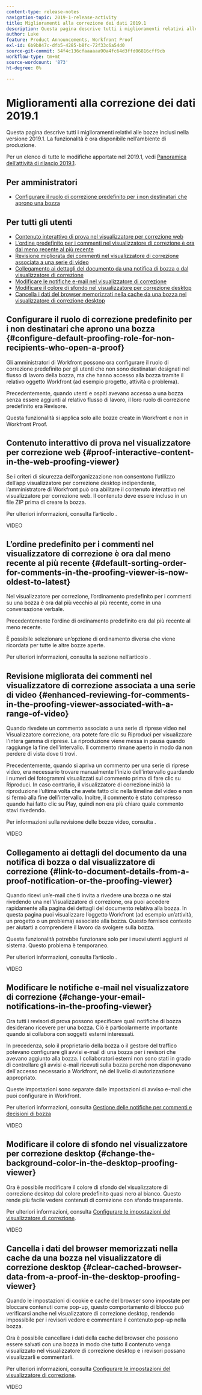 ```yaml
---
content-type: release-notes
navigation-topic: 2019-1-release-activity
title: Miglioramenti alla correzione dei dati 2019.1
description: Questa pagina descrive tutti i miglioramenti relativi alle bozze inclusi nella versione 2019.1. La funzionalità è ora disponibile nell’ambiente di produzione.
author: Luke
feature: Product Announcements, Workfront Proof
exl-id: 6b9b847c-dfb5-4285-b8fc-72f33c6a54d0
source-git-commit: 54f4c136cfaaaaaa90a4fc64d3ffd06816cff9cb
workflow-type: tm+mt
source-wordcount: '873'
ht-degree: 0%

---
```


# Miglioramenti alla correzione dei dati 2019.1

Questa pagina descrive tutti i miglioramenti relativi alle bozze inclusi nella versione 2019.1. La funzionalità è ora disponibile nell’ambiente di produzione.

Per un elenco di tutte le modifiche apportate nel 2019.1, vedi [Panoramica dell’attività di rilascio 2019.1](../../../../product-announcements/product-releases/quarterly-release-archive/2019.1-release-activity/2019.1-release-activity-overview.md).

## Per amministratori

* [Configurare il ruolo di correzione predefinito per i non destinatari che aprono una bozza](#configure-default-proofing-role-for-non-recipients-who-open-a-proof)

## Per tutti gli utenti

* [Contenuto interattivo di prova nel visualizzatore per correzione web](#proof-interactive-content-in-the-web-proofing-viewer)
* [L’ordine predefinito per i commenti nel visualizzatore di correzione è ora dal meno recente al più recente](#default-sorting-order-for-comments-in-the-proofing-viewer-is-now-oldest-to-latest)
* [Revisione migliorata dei commenti nel visualizzatore di correzione associata a una serie di video](#enhanced-reviewing-for-comments-in-the-proofing-viewer-associated-with-a-range-of-video)
* [Collegamento ai dettagli del documento da una notifica di bozza o dal visualizzatore di correzione](#link-to-document-details-from-a-proof-notification-or-the-proofing-viewer)
* [Modificare le notifiche e-mail nel visualizzatore di correzione](#change-your-email-notifications-in-the-proofing-viewer)
* [Modificare il colore di sfondo nel visualizzatore per correzione desktop](#change-the-background-color-in-the-desktop-proofing-viewer)
* [Cancella i dati del browser memorizzati nella cache da una bozza nel visualizzatore di correzione desktop](#clear-cached-browser-data-from-a-proof-in-the-desktop-proofing-viewer)

## Configurare il ruolo di correzione predefinito per i non destinatari che aprono una bozza {#configure-default-proofing-role-for-non-recipients-who-open-a-proof}

Gli amministratori di Workfront possono ora configurare il ruolo di correzione predefinito per gli utenti che non sono destinatari designati nel flusso di lavoro della bozza, ma che hanno accesso alla bozza tramite il relativo oggetto Workfront (ad esempio progetto, attività o problema).

Precedentemente, quando utenti e ospiti avevano accesso a una bozza senza essere aggiunti al relativo flusso di lavoro, il loro ruolo di correzione predefinito era Revisore.

Questa funzionalità si applica solo alle bozze create in Workfront e non in Workfront Proof.

## Contenuto interattivo di prova nel visualizzatore per correzione web {#proof-interactive-content-in-the-web-proofing-viewer}

Se i criteri di sicurezza dell’organizzazione non consentono l’utilizzo dell’app visualizzatore per correzione desktop indipendente, l’amministratore di Workfront può ora abilitare il contenuto interattivo nel visualizzatore per correzione web. Il contenuto deve essere incluso in un file ZIP prima di creare la bozza.

Per ulteriori informazioni, consulta l’articolo .

VIDEO

## L’ordine predefinito per i commenti nel visualizzatore di correzione è ora dal meno recente al più recente  {#default-sorting-order-for-comments-in-the-proofing-viewer-is-now-oldest-to-latest}

Nel visualizzatore per correzione, l’ordinamento predefinito per i commenti su una bozza è ora dal più vecchio al più recente, come in una conversazione verbale.

Precedentemente l’ordine di ordinamento predefinito era dal più recente al meno recente.

È possibile selezionare un’opzione di ordinamento diversa che viene ricordata per tutte le altre bozze aperte.

Per ulteriori informazioni, consulta la sezione nell’articolo .

## Revisione migliorata dei commenti nel visualizzatore di correzione associata a una serie di video {#enhanced-reviewing-for-comments-in-the-proofing-viewer-associated-with-a-range-of-video}

Quando rivedete un commento associato a una serie di riprese video nel Visualizzatore correzione, ora potete fare clic su Riproduci per visualizzare l&#39;intera gamma di riprese. La riproduzione viene messa in pausa quando raggiunge la fine dell&#39;intervallo. Il commento rimane aperto in modo da non perdere di vista dove ti trovi.

Precedentemente, quando si apriva un commento per una serie di riprese video, era necessario trovare manualmente l&#39;inizio dell&#39;intervallo guardando i numeri dei fotogrammi visualizzati sul commento prima di fare clic su Riproduci. In caso contrario, il visualizzatore di correzione iniziò la riproduzione l’ultima volta che avete fatto clic nella timeline del video e non si fermò alla fine dell’intervallo. Inoltre, il commento è stato compresso quando hai fatto clic su Play, quindi non era più chiaro quale commento stavi rivedendo.

Per informazioni sulla revisione delle bozze video, consulta .

VIDEO

## Collegamento ai dettagli del documento da una notifica di bozza o dal visualizzatore di correzione {#link-to-document-details-from-a-proof-notification-or-the-proofing-viewer}

Quando ricevi un’e-mail che ti invita a rivedere una bozza o ne stai rivedendo una nel Visualizzatore di correzione, ora puoi accedere rapidamente alla pagina dei dettagli del documento relativa alla bozza. In questa pagina puoi visualizzare l’oggetto Workfront (ad esempio un’attività, un progetto o un problema) associato alla bozza. Questo fornisce contesto per aiutarti a comprendere il lavoro da svolgere sulla bozza.

Questa funzionalità potrebbe funzionare solo per i nuovi utenti aggiunti al sistema. Questo problema è temporaneo.

Per ulteriori informazioni, consulta l’articolo .

VIDEO

## Modificare le notifiche e-mail nel visualizzatore di correzione {#change-your-email-notifications-in-the-proofing-viewer}

Ora tutti i revisori di prova possono specificare quali notifiche di bozza desiderano ricevere per una bozza. Ciò è particolarmente importante quando si collabora con soggetti esterni interessati.

In precedenza, solo il proprietario della bozza o il gestore del traffico potevano configurare gli avvisi e-mail di una bozza per i revisori che avevano aggiunto alla bozza. I collaboratori esterni non sono stati in grado di controllare gli avvisi e-mail ricevuti sulla bozza perché non disponevano dell&#39;accesso necessario a Workfront, né del livello di autorizzazione appropriato.

Queste impostazioni sono separate dalle impostazioni di avviso e-mail che puoi configurare in Workfront.

Per ulteriori informazioni, consulta [Gestione delle notifiche per commenti e decisioni di bozza](../../../../review-and-approve-work/proofing/reviewing-proofs-within-workfront/manage-notifications-for-proof-comments.md)

VIDEO

## Modificare il colore di sfondo nel visualizzatore per correzione desktop {#change-the-background-color-in-the-desktop-proofing-viewer}

Ora è possibile modificare il colore di sfondo del visualizzatore di correzione desktop dal colore predefinito quasi nero al bianco. Questo rende più facile vedere contenuti di correzione con sfondo trasparente.

Per ulteriori informazioni, consulta [Configurare le impostazioni del visualizzatore di correzione](../../../../review-and-approve-work/proofing/reviewing-proofs-within-workfront/configure-proofing-viewer-settings.md).

VIDEO

## Cancella i dati del browser memorizzati nella cache da una bozza nel visualizzatore di correzione desktop {#clear-cached-browser-data-from-a-proof-in-the-desktop-proofing-viewer}

Quando le impostazioni di cookie e cache del browser sono impostate per bloccare contenuti come pop-up, questo comportamento di blocco può verificarsi anche nel visualizzatore di correzione desktop, rendendo impossibile per i revisori vedere e commentare il contenuto pop-up nella bozza.

Ora è possibile cancellare i dati della cache del browser che possono essere salvati con una bozza in modo che tutto il contenuto venga visualizzato nel visualizzatore di correzione desktop e i revisori possano visualizzarli e commentarli.

Per ulteriori informazioni, consulta [Configurare le impostazioni del visualizzatore di correzione](../../../../review-and-approve-work/proofing/reviewing-proofs-within-workfront/configure-proofing-viewer-settings.md).

VIDEO

